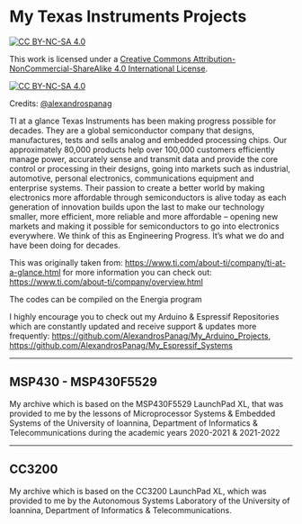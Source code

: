# My Texas Instruments Projects


[![CC BY-NC-SA 4.0][cc-by-nc-sa-shield]][cc-by-nc-sa]

This work is licensed under a
[Creative Commons Attribution-NonCommercial-ShareAlike 4.0 International License][cc-by-nc-sa].

[![CC BY-NC-SA 4.0][cc-by-nc-sa-image]][cc-by-nc-sa]

[cc-by-nc-sa]: http://creativecommons.org/licenses/by-nc-sa/4.0/
[cc-by-nc-sa-image]: https://licensebuttons.net/l/by-nc-sa/4.0/88x31.png
[cc-by-nc-sa-shield]: https://img.shields.io/badge/License-CC%20BY--NC--SA%204.0-lightgrey.svg


Credits: [@alexandrospanag](https://github.com/alexandrospanag)


TI at a glance
Texas Instruments has been making progress possible for decades. They are a global semiconductor company that designs, manufactures, tests and sells analog and embedded processing chips. Our approximately 80,000 products help over 100,000 customers efficiently manage power, accurately sense and transmit data and provide the core control or processing in their designs, going into markets such as industrial, automotive, personal electronics, communications equipment and enterprise systems. Their passion to create a better world by making electronics more affordable through semiconductors is alive today as each generation of innovation builds upon the last to make our technology smaller, more efficient, more reliable and more affordable – opening new markets and making it possible for semiconductors to go into electronics everywhere. We think of this as Engineering Progress. It’s what we do and have been doing for decades.  

This was originally taken from: https://www.ti.com/about-ti/company/ti-at-a-glance.html for more information you can check out: https://www.ti.com/about-ti/company/overview.html


The codes can be compiled on the Energia program

I highly encourage you to check out my Arduino & Espressif Repositories which are constantly updated and receive support & updates more frequently:
https://github.com/AlexandrosPanag/My_Arduino_Projects, https://github.com/AlexandrosPanag/My_Espressif_Systems


-----------------------------------------------------------------------------------------------------------------------------------------------------------------------
MSP430 - MSP430F5529
-----------------------------------------------------------------------------------------------------------------------------------------------------------------------
 My archive which is based on the MSP430F5529 LaunchPad XL, that was provided to me by the lessons of Microprocessor Systems & Embedded Systems of the University of Ioannina, Department of Informatics & Telecommunications during the academic years 2020-2021 & 2021-2022

-----------------------------------------------------------------------------------------------------------------------------------------------------------------------
CC3200
-----------------------------------------------------------------------------------------------------------------------------------------------------------------------
 My archive which is based on the CC3200 LaunchPad XL, which was provided to me by the Autonomous Systems Laboratory of the University of Ioannina, Department of Informatics & Telecommunications.
